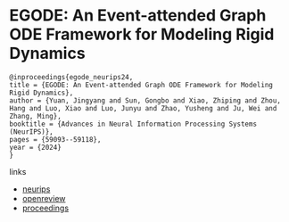 # EGODE: An Event-attended Graph ODE Framework for Modeling Rigid Dynamics

```
@inproceedings{egode_neurips24,
title = {EGODE: An Event-attended Graph ODE Framework for Modeling Rigid Dynamics},
author = {Yuan, Jingyang and Sun, Gongbo and Xiao, Zhiping and Zhou, Hang and Luo, Xiao and Luo, Junyu and Zhao, Yusheng and Ju, Wei and Zhang, Ming},
booktitle = {Advances in Neural Information Processing Systems (NeurIPS)},
pages = {59093--59118},
year = {2024}
}
```

links
- [neurips](https://nips.cc/Conferences/2024/Schedule?showEvent=93931)
- [openreview](https://openreview.net/forum?id=js5vZtyoIQ)
- [proceedings](https://papers.nips.cc//paper_files/paper/2024/hash/6ca5d2665de83394f437dad0c3746907-Abstract-Conference.html)
